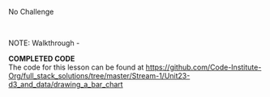 No Challenge

 

NOTE: Walkthrough -

**COMPLETED CODE**  
The code for this lesson can be found
at <https://github.com/Code-Institute-Org/full_stack_solutions/tree/master/Stream-1/Unit23-d3_and_data/drawing_a_bar_chart>
